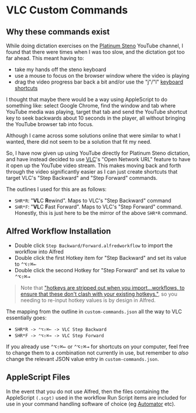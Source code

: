 # VLC Custom Commands

## Why these commands exist

While doing dictation exercises on the [Platinum Steno][] YouTube channel, I
found that there were times when I was too slow, and the dictation got too far
ahead. This meant having to:

- take my hands off the steno keyboard
- use a mouse to focus on the browser window where the video is playing
- drag the video progress bar back a bit and/or use the "j"/"l"
  [keyboard shortcuts][Keyboard shortcuts for YouTube]

I thought that maybe there would be a way using AppleScript to do something
like: select Google Chrome, find the window and tab where YouTube media was
playing, target that tab and send the YouTube shortcut key to seek backwards
about 10 seconds in the player, all without bringing the YouTube browser tab
into focus.

Although I came across some solutions online that were similar to what I wanted,
there did not seem to be a solution that fit my need.

So, I have now given up using YouTube directly for Platinum Steno dictation, and
have instead decided to use [VLC][]'s "Open Network URL" feature to have it open
up the YouTube video stream. This makes moving back and forth through the
video significantly easier as I can just create shortcuts that target VLC's
"Step Backward" and "Step Forward" commands.

The outlines I used for this are as follows:

- `SHR*R`: "**VL**C **R**ewind". Maps to VLC's "Step Backward" command
- `SHR*F`: "**VL**C **F**ast Forward". Maps to VLC's "Step Forward" command.
  Honestly, this is just here to be the mirror of the above `SHR*R` command.

## Alfred Workflow Installation

- Double click `Step Backward/Forward.alfredworkflow` to import the workflow
  into Alfred
- Double click the first Hotkey item for "Step Backward" and set its value to
  <kbd>⌃</kbd><kbd>⌥</kbd><kbd>⇧</kbd><kbd>⌘</kbd><kbd>←</kbd>
- Double click the second Hotkey for "Step Forward" and set its value to
  <kbd>⌃</kbd><kbd>⌥</kbd><kbd>⇧</kbd><kbd>⌘</kbd><kbd>→</kbd>

> Note that ["hotkeys are stripped out when you import...workflows, to ensure
> that these don't clash with your existing hotkeys."][Importing Workflows],
> so you needing to re-input hotkey values is by design in Alfred.

The mapping from the outline in `custom-commands.json` all the way to VLC
essentially goes:

- `SHR*R -> ⌃⌥⇧⌘← -> VLC Step Backward`
- `SHR*F -> ⌃⌥⇧⌘→ -> VLC Step Forward`

If you already use <kbd>⌃</kbd><kbd>⌥</kbd><kbd>⇧</kbd><kbd>⌘</kbd><kbd>←</kbd>
or <kbd>⌃</kbd><kbd>⌥</kbd><kbd>⇧</kbd><kbd>⌘</kbd><kbd>→</kbd> for shortcuts on
your computer, feel free to change them to a combination not currently in use,
but remember to _also_ change the relevant JSON value entry in
`custom-commands.json`.

## AppleScript Files

In the event that you do not use Alfred, then the files containing the
AppleScript `(.scpt)` used in the workflow Run Script items are included for use
in your command handling software of choice (eg [Automator][] etc).

[AppleScript]: https://en.wikipedia.org/wiki/AppleScript
[Automator]: https://support.apple.com/en-au/guide/automator/welcome/mac
[Importing Workflows]: https://www.alfredapp.com/blog/tips-and-tricks/tutorial-importing-and-setting-up-alfred-workflows/
[Platinum Steno]: https://www.youtube.com/channel/UC-bfgyMjBdFuzhuL4Ff6XqA
[Keyboard shortcuts for YouTube]: https://support.google.com/youtube/answer/7631406?hl=en
[VLC]: https://www.videolan.org/vlc/
